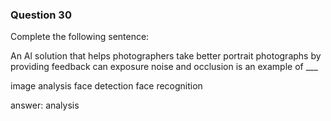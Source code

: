 ### Question 30

Complete the following sentence:

An Al solution that helps photographers take better portrait photographs by providing
feedback can exposure noise and occlusion is an example of ___

image analysis
face detection
face recognition

answer: analysis

